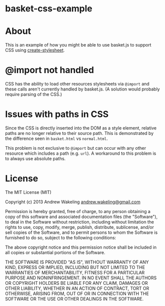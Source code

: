 basket-css-example
==

# About
This is an example of how you might be able to use basket.js to support CSS using [create-stylesheet](https://github.com/andrewwakeling/create-stylesheet).

# @import not handled
CSS has the ability to load other resources stylesheets via `@import` and these calls aren't currently handled by basket.js. (A solution would probably require parsing of the CSS.)

# Issues with paths in CSS
Since the CSS is directly inserted into the DOM as a style element, relative paths are no longer relative to their source path. This is demonstrated by the difference seen in `basket.html` vs `normal.html`.

This problem is not exclusive to `@import` but can occur with any other resource which includes a path (e.g. `url`).
A workaround to this problem is to always use absolute paths.


License
==

The MIT License (MIT)

Copyright (c) 2013 Andrew Wakeling <andrew.wakeling@gmail.com>

Permission is hereby granted, free of charge, to any person obtaining a copy of
this software and associated documentation files (the "Software"), to deal in
the Software without restriction, including without limitation the rights to
use, copy, modify, merge, publish, distribute, sublicense, and/or sell copies of
the Software, and to permit persons to whom the Software is furnished to do so,
subject to the following conditions:

The above copyright notice and this permission notice shall be included in all
copies or substantial portions of the Software.

THE SOFTWARE IS PROVIDED "AS IS", WITHOUT WARRANTY OF ANY KIND, EXPRESS OR
IMPLIED, INCLUDING BUT NOT LIMITED TO THE WARRANTIES OF MERCHANTABILITY, FITNESS
FOR A PARTICULAR PURPOSE AND NONINFRINGEMENT. IN NO EVENT SHALL THE AUTHORS OR
COPYRIGHT HOLDERS BE LIABLE FOR ANY CLAIM, DAMAGES OR OTHER LIABILITY, WHETHER
IN AN ACTION OF CONTRACT, TORT OR OTHERWISE, ARISING FROM, OUT OF OR IN
CONNECTION WITH THE SOFTWARE OR THE USE OR OTHER DEALINGS IN THE SOFTWARE.